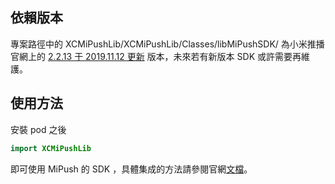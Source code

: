 ## 依賴版本

專案路徑中的 XCMiPushLib/XCMiPushLib/Classes/libMiPushSDK/ 為小米推播官網上的 [2.2.13 于 2019.11.12 更新](http://admin.xmpush.xiaomi.com/zh_CN/mipush/downpage?version=2020030201&appId=2882303761517966158) 版本，未來若有新版本 SDK 或許需要再維護。

## 使用方法

安裝 pod 之後
```swift
import XCMiPushLib
```
即可使用 MiPush 的 SDK ，具體集成的方法請參閱官網[文檔](https://dev.mi.com/console/doc/detail?pId=98)。
